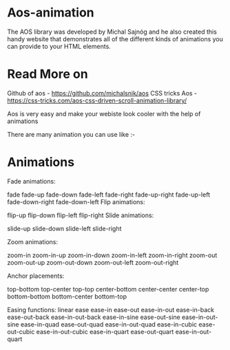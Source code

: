 # Aos-animation

The AOS library was developed by Michal Sajnóg and he also created this handy website that demonstrates all of the different kinds of animations you can provide to your HTML elements.

# Read More on
Github of aos - https://github.com/michalsnik/aos
CSS tricks Aos - https://css-tricks.com/aos-css-driven-scroll-animation-library/

Aos is very easy and make your webiste look cooler with the help of animations

There are many animation you can use like :-

# Animations

Fade animations:

fade
fade-up
fade-down
fade-left
fade-right
fade-up-right
fade-up-left
fade-down-right
fade-down-left
Flip animations:

flip-up
flip-down
flip-left
flip-right
Slide animations:

slide-up
slide-down
slide-left
slide-right

Zoom animations:

zoom-in
zoom-in-up
zoom-in-down
zoom-in-left
zoom-in-right
zoom-out
zoom-out-up
zoom-out-down
zoom-out-left
zoom-out-right

Anchor placements:

top-bottom
top-center
top-top
center-bottom
center-center
center-top
bottom-bottom
bottom-center
bottom-top

Easing functions:
linear
ease
ease-in
ease-out
ease-in-out
ease-in-back
ease-out-back
ease-in-out-back
ease-in-sine
ease-out-sine
ease-in-out-sine
ease-in-quad
ease-out-quad
ease-in-out-quad
ease-in-cubic
ease-out-cubic
ease-in-out-cubic
ease-in-quart
ease-out-quart
ease-in-out-quart
